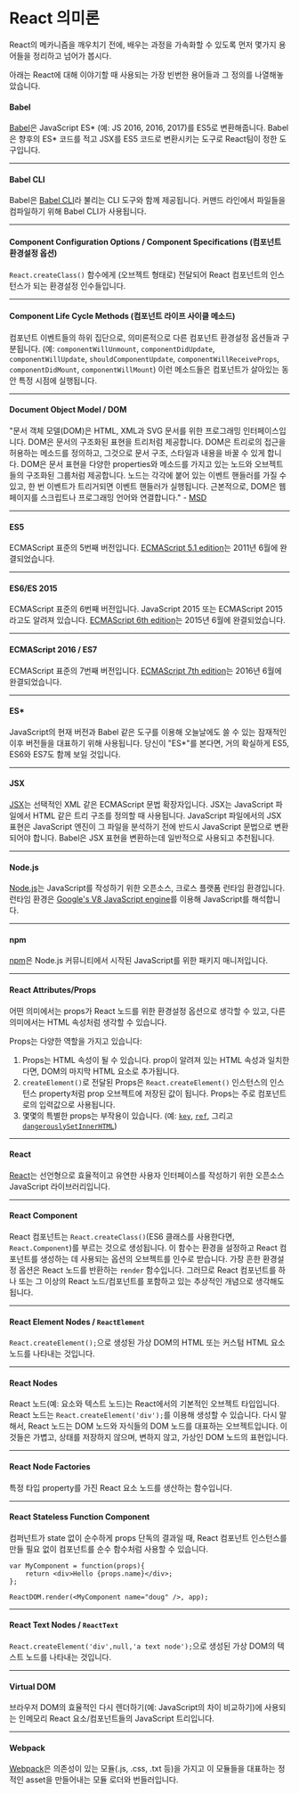 # React 의미론

React의 메카니즘을 깨우치기 전에, 배우는 과정을 가속화할 수 있도록 먼저 몇가지 용어들을 정리하고 넘어가 봅시다.

아래는 React에 대해 이야기할 때 사용되는 가장 빈번한 용어들과 그 정의를 나열해놓았습니다.

#### Babel
[Babel](https://babeljs.io/)은 JavaScript ES\* (예: JS 2016, 2016, 2017)를 ES5로 변환해줍니다. Babel은 향후의 ES* 코드를 적고 JSX를 ES5 코드로 변환시키는 도구로 React팀이 정한 도구입니다.

***

#### Babel CLI
Babel은 [Babel CLI](https://babeljs.io/docs/usage/cli/)라 불리는 CLI 도구와 함께 제공됩니다. 커맨드 라인에서 파일들을 컴파일하기 위해 Babel CLI가 사용됩니다.

***

#### Component Configuration Options / Component Specifications (컴포넌트 환경설정 옵션)
`React.createClass()` 함수에게 (오브젝트 형태로) 전달되어 React 컴포넌트의 인스턴스가 되는 환경설정 인수들입니다.

***

#### Component Life Cycle Methods (컴포넌트 라이프 사이클 메소드)
컴포넌트 이벤트들의 하위 집단으로, 의미론적으로 다른 컴포넌트 환경설정 옵션들과 구분됩니다. (예: `componentWillUnmount`, `componentDidUpdate`, `componentWillUpdate`, `shouldComponentUpdate`, `componentWillReceiveProps`, `componentDidMount`, `componentWillMount`) 이런 메소드들은 컴포넌트가 살아있는 동안 특정 시점에 실행됩니다.

***

#### Document Object Model / DOM
"문서 객체 모델(DOM)은 HTML, XML과 SVG 문서를 위한 프로그래밍 인터페이스입니다. DOM은 문서의 구조화된 표현을 트리처럼 제공합니다. DOM은 트리로의 접근을 허용하는 메소드를 정의하고, 그것으로 문서 구조, 스타일과 내용을 바꿀 수 있게 합니다. DOM은 문서 표현을 다양한 properties와 메소드를 가지고 있는 노드와 오브젝트들의 구조화된 그룹처럼 제공합니다. 노드는 각각에 붙어 있는 이벤트 핸들러를 가질 수 있고, 한 번 이벤트가 트리거되면 이벤트 핸들러가 실행됩니다. 근본적으로, DOM은 웹 페이지를 스크립트나 프로그래밍 언어와 연결합니다." - [MSD](https://developer.mozilla.org/en-US/docs/Web/API/Document_Object_Model)

***

#### ES5
ECMAScript 표준의 5번째 버전입니다. [ECMAScript 5.1 edition](https://www.ecma-international.org/ecma-262/5.1/)는 2011년 6월에 완결되었습니다.

***

#### ES6/ES 2015
ECMAScript 표준의 6번째 버전입니다. JavaScript 2015 또는 ECMAScript 2015라고도 알려져 있습니다. [ECMAScript 6th edition](http://www.ecma-international.org/ecma-262/6.0/index.html)는 2015년 6월에 완결되었습니다.

***

#### ECMAScript 2016 / ES7
ECMAScript 표준의 7번째 버전입니다. [ECMAScript 7th edition](http://www.ecma-international.org/ecma-262/7.0/index.html)는 2016년 6월에 완결되었습니다.

***

#### ES\*
JavaScript의 현재 버전과 Babel 같은 도구를 이용해 오늘날에도 쓸 수 있는 잠재적인 이후 버전들을 대표하기 위해 사용됩니다. 당신이 "ES*"를 본다면, 거의 확실하게 ES5, ES6와 ES7도 함께 보일 것입니다.

***

#### JSX
[JSX](https://jsx.github.io/)는 선택적인 XML 같은 ECMAScript 문법 확장자입니다. JSX는 JavaScript 파일에서 HTML 같은 트리 구조를 정의할 때 사용됩니다. JavaScript 파일에서의 JSX 표현은 JavaScript 엔진이 그 파일을 분석하기 전에 반드시 JavaScript 문법으로 변환되어야 합니다. Babel은 JSX 표현을 변환하는데 일반적으로 사용되고 추천됩니다.

***

#### Node.js
[Node.js](https://nodejs.org/)는 JavaScript를 작성하기 위한 오픈소스, 크로스 플랫폼 런타임 환경입니다. 런타임 환경은 [Google's V8 JavaScript engine](https://developers.google.com/v8/)를 이용해 JavaScript를 해석합니다.

***

#### npm
[npm](https://www.npmjs.com/)은 Node.js 커뮤니티에서 시작된 JavaScript를 위한 패키지 매니저입니다.

***

#### React Attributes/Props
어떤 의미에서는 props가 React 노드를 위한 환경설정 옵션으로 생각할 수 있고, 다른 의미에서는 HTML 속성처럼 생각할 수 있습니다.

Props는 다양한 역할을 가지고 있습니다:

1. Props는 HTML 속성이 될 수 있습니다. prop이 알려져 있는 HTML 속성과 일치한다면, DOM의 마지막 HTML 요소로 추가됩니다.
2. `createElement()`로 전달된 Props은 `React.createElement()` 인스턴스의 인스턴스 property처럼 prop 오브젝트에 저장된 값이 됩니다. Props는 주로 컴포넌트로의 입력값으로 사용됩니다.
3. 몇몇의 특별한 props는 부작용이 있습니다. (예: [`key`](https://facebook.github.io/react/docs/multiple-components.html#dynamic-children), [`ref`](https://facebook.github.io/react/docs/more-about-refs.html), 그리고 [`dangerouslySetInnerHTML`](https://facebook.github.io/react/tips/dangerously-set-inner-html.html))

***

#### React
[React](https://facebook.github.io/react/)는 선언형으로 효율적이고 유연한 사용자 인터페이스를 작성하기 위한 오픈소스 JavaScript 라이브러리입니다.

***

#### React Component
React 컴포넌트는 `React.createClass()`(ES6 클래스를 사용한다면, `React.Component`)를 부르는 것으로 생성됩니다. 이 함수는 환경을 설정하고 React 컴포넌트를 생성하는 데 사용되는 옵션의 오브젝트를 인수로 받습니다. 가장 흔한 환경설정 옵션은 React 노드를 반환하는 `render` 함수입니다. 그러므로 React 컴포넌트를 하나 또는 그 이상의 React 노드/컴포넌트를 포함하고 있는 추상적인 개념으로 생각해도 됩니다.

***

#### React Element Nodes / `ReactElement`
`React.createElement();`으로 생성된 가상 DOM의 HTML 또는 커스텀 HTML 요소 노드를 나타내는 것입니다.

***

#### React Nodes
React 노드(예: 요소와 텍스트 노드)는 React에서의 기본적인 오브젝트 타입입니다. React 노드는 `React.createElement('div');`를 이용해 생성할 수 있습니다. 다시 말해서, React 노드는 DOM 노드와 자식들의 DOM 노드를 대표하는 오브젝트입니다. 이것들은 가볍고, 상태를 저장하지 않으며, 변하지 않고, 가상인 DOM 노드의 표현입니다.

***

#### React Node Factories
특정 타입 property를 가진 React 요소 노드를 생산하는 함수입니다.

***

#### React Stateless Function Component
컴퍼넌트가 state 없이 순수하게 props 단독의 결과일 때, React 컴포넌트 인스턴스를 만들 필요 없이 컴포넌트를 순수 함수처럼 사용할 수 있습니다.

```
var MyComponent = function(props){
    return <div>Hello {props.name}</div>;
};

ReactDOM.render(<MyComponent name="doug" />, app);
```

***

#### React Text Nodes / `ReactText`
`React.createElement('div',null,'a text node');`으로 생성된 가상 DOM의 텍스트 노드를 나타내는 것입니다.

***

#### Virtual DOM
브라우저 DOM의 효율적인 다시 렌더하기(예: JavaScript의 차이 비교하기)에 사용되는 인메모리 React 요소/컴포넌트들의 JavaScript 트리입니다.

***

#### Webpack
[Webpack](https://webpack.github.io/)은 의존성이 있는 모듈(.js, .css, .txt 등)을 가지고 이 모듈들을 대표하는 정적인 asset을 만들어내는 모듈 로더와 번들러입니다.
